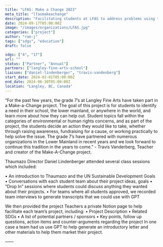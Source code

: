 ```yaml
---
title: "LFAS: Make a Change 2023"
meta_title: "lfasmakeachange"
description: "Facilitating students at LFAS to address problems using the Sustainable Development Goals framework."
date: 2024-09-17T05:00:00Z
image: "/images/organizations/LFAS.jpg"
categories: ["project"]
author: "rae-j"
tags: ["sdgs", "education"]
draft: false

sdgs: ["4", "17"]
url: ""
status: ["Partner", "Annual"]
partners: ["langley-fine-arts-school"]
liaison: ["daniel-lindenberger", "travis-vandenberg"]
start_date: 2024-02-01T05:00:00Z
end_date: 2024-06-30T05:00:00Z
location: "Langley, BC, Canada"
---
```


“For the past few years, the grade 7’s at Langley Fine Arts have taken part in a Make-a-Change project. The goal of this project is for students to identify a need in their school, the lower mainland, or anywhere in the world, and learn more about how they can help out. Student topics fall within the categories of environmental or human rights concerns, and as part of the project, the students decide an action they would like to take, whether through raising awareness, fundraising for a cause, or working practically to help solve the issue. The grade 7’s have partnered with numerous organizations in the Lower Mainland in recent years and we look forward to continue this tradition in the years to come.” - Travis Vanderberg, Teacher and creator of the Make-A-Change project.

Thaumazo Director Daniel Lindenberger attended several class sessions which included:

• An introduction to Thaumazo and the UN Sustainable Development Goals
• Conversations with each student team about their project ideas, goals
• “Drop In” sessions where students could discuss anything they wanted about their projects.
• For teams where all students approved, we recorded team interviews to generate transcripts that we could use with GPT

We then provided the project Teachers a private Notion page to help facilitate each team’s project, including:
• Project Description
• Related SDGs
• A list of potential partners / sponsors
• Key points, follow up questions, action items and counter-arguments regarding the project
In one case a team had us use GPT to help generate an introductory letter and other materials to help them market their project.

——



